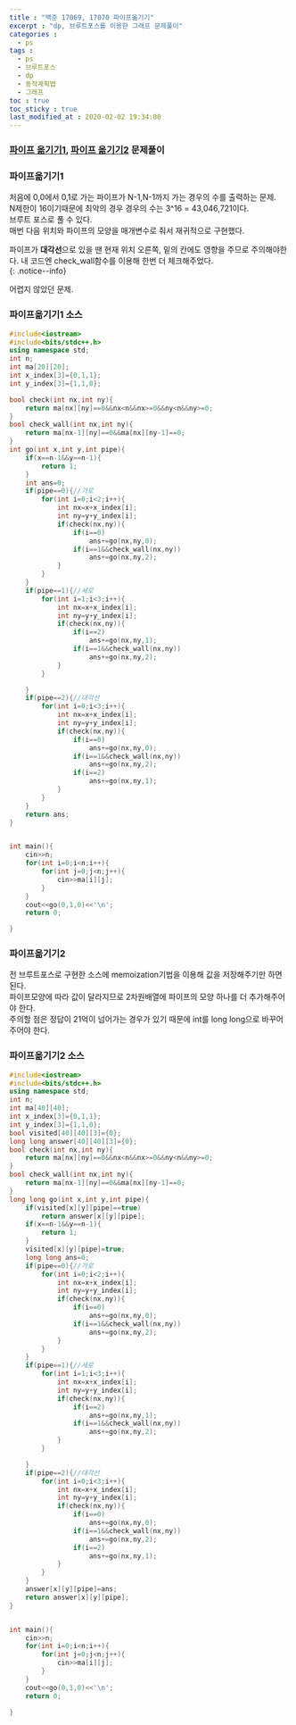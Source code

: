 ```yaml
---
title : "백준 17069, 17070 파이프옮기기"
excerpt : "dp, 브루트포스를 이용한 그래프 문제풀이"
categories :
  - ps
tags :
  - ps
  - 브루트포스
  - dp
  - 동적계획법
  - 그래프
toc : true
toc_sticky : true
last_modified_at : 2020-02-02 19:34:00
---
```

### [파이프 옮기기1](https://www.acmicpc.net/problem/17070), [파이프 옮기기2](https://www.acmicpc.net/problem/17069) 문제풀이

### 파이프옮기기1
처음에 0,0에서 0,1로 가는 파이프가 N-1,N-1까지 가는 경우의 수를 출력하는 문제.   
N제한이 16이기때문에 최악의 경우 경우의 수는 3^16 = 43,046,721이다.  
브루트 포스로 풀 수 있다.  
매번 다음 위치와 파이프의 모양을 매개변수로 줘서 재귀적으로 구현했다.  
  
파이프가 **대각선**으로 있을 땐 현재 위치 오른쪽, 밑의 칸에도 영향을 주므로 주의해야한다. 내 코드엔 check_wall함수를 이용해 한번 더 체크해주었다.  
{: .notice--info}  
  
어렵지 않았던 문제.  
### 파이프옮기기1 소스
```cpp
#include<iostream>
#include<bits/stdc++.h>
using namespace std;
int n;
int ma[20][20];
int x_index[3]={0,1,1};
int y_index[3]={1,1,0};

bool check(int nx,int ny){
	return ma[nx][ny]==0&&nx<n&&nx>=0&&ny<n&&ny>=0;
}
bool check_wall(int nx,int ny){
	return ma[nx-1][ny]==0&&ma[nx][ny-1]==0;
}
int go(int x,int y,int pipe){
	if(x==n-1&&y==n-1){
		return 1;
	}
	int ans=0;
	if(pipe==0){//가로
		for(int i=0;i<2;i++){
			int nx=x+x_index[i];
			int ny=y+y_index[i];
			if(check(nx,ny)){
				if(i==0)
					ans+=go(nx,ny,0);
				if(i==1&&check_wall(nx,ny))
					ans+=go(nx,ny,2);
			}
		}
	}
	if(pipe==1){//세로
		for(int i=1;i<3;i++){
			int nx=x+x_index[i];
			int ny=y+y_index[i];
			if(check(nx,ny)){
				if(i==2)
					ans+=go(nx,ny,1);
				if(i==1&&check_wall(nx,ny))
					ans+=go(nx,ny,2);
			}
		}

	}
	if(pipe==2){//대각선
		for(int i=0;i<3;i++){
			int nx=x+x_index[i];
			int ny=y+y_index[i];
			if(check(nx,ny)){
				if(i==0)
					ans+=go(nx,ny,0);
				if(i==1&&check_wall(nx,ny))
					ans+=go(nx,ny,2);
				if(i==2)
					ans+=go(nx,ny,1);
			}
		}
	}
	return ans;	
}


int main(){
	cin>>n;
	for(int i=0;i<n;i++){
		for(int j=0;j<n;j++){
			cin>>ma[i][j];
		}
	}
	cout<<go(0,1,0)<<'\n';
	return 0;

}

```
### 파이프옮기기2

전 브루트포스로 구현한 소스에 memoization기법을 이용해 값을 저장해주기만 하면 된다.   
파이프모양에 따라 값이 달라지므로 2차원배열에 파이프의 모양 하나를 더 추가해주어야 한다.   
주의할 점은 정답이 21억이 넘어가는 경우가 있기 때문에 int를 long long으로 바꾸어주어야 한다.

### 파이프옮기기2  소스
```cpp
#include<iostream>
#include<bits/stdc++.h>
using namespace std;
int n;
int ma[40][40];
int x_index[3]={0,1,1};
int y_index[3]={1,1,0};
bool visited[40][40][3]={0};
long long answer[40][40][3]={0};
bool check(int nx,int ny){
	return ma[nx][ny]==0&&nx<n&&nx>=0&&ny<n&&ny>=0;
}
bool check_wall(int nx,int ny){
	return ma[nx-1][ny]==0&&ma[nx][ny-1]==0;
}
long long go(int x,int y,int pipe){
	if(visited[x][y][pipe]==true)
		return answer[x][y][pipe];
	if(x==n-1&&y==n-1){
		return 1;
	}
	visited[x][y][pipe]=true;
	long long ans=0;
	if(pipe==0){//가로
		for(int i=0;i<2;i++){
			int nx=x+x_index[i];
			int ny=y+y_index[i];
			if(check(nx,ny)){
				if(i==0)
					ans+=go(nx,ny,0);
				if(i==1&&check_wall(nx,ny))
					ans+=go(nx,ny,2);
			}
		}
	}
	if(pipe==1){//세로
		for(int i=1;i<3;i++){
			int nx=x+x_index[i];
			int ny=y+y_index[i];
			if(check(nx,ny)){
				if(i==2)
					ans+=go(nx,ny,1);
				if(i==1&&check_wall(nx,ny))
					ans+=go(nx,ny,2);
			}
		}

	}
	if(pipe==2){//대각선
		for(int i=0;i<3;i++){
			int nx=x+x_index[i];
			int ny=y+y_index[i];
			if(check(nx,ny)){
				if(i==0)
					ans+=go(nx,ny,0);
				if(i==1&&check_wall(nx,ny))
					ans+=go(nx,ny,2);
				if(i==2)
					ans+=go(nx,ny,1);
			}
		}
	}
	answer[x][y][pipe]=ans;
	return answer[x][y][pipe];	
}


int main(){
	cin>>n;
	for(int i=0;i<n;i++){
		for(int j=0;j<n;j++){
			cin>>ma[i][j];
		}
	}
	cout<<go(0,1,0)<<'\n';
	return 0;

}
```


